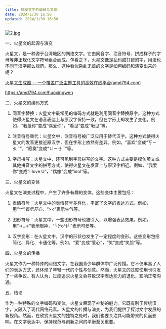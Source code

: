 ```yaml
---
title: 神秘文字的编码与变体
date: 2024/1/30 16:50
updated: 2024/1/30 16:50
---
```



![2.jpg](https://p1-juejin.byteimg.com/tos-cn-i-k3u1fbpfcp/e52f3a5e6a6f48e0b5227f840ea3771c~tplv-k3u1fbpfcp-jj-mark:0:0:0:0:q75.image#?w=1024&h=1024&s=178646&e=jpg&b=e48c72)

一、火星文的起源与演变

火星文，是一种源于台湾地区的网络文字。它由同音字、注音符号、拼成样子的字母等非正规化文字符号组合而成。乍看之下，火星文像是乱码或打错的字，用法也不同于汉字那么规范。那么，这种看似杂乱无章的文字是如何编码和演变出来的呢？

[火星文生成器 -- 一个覆盖广泛主题工具的高效在线平台(amd794.com)](https://amd794.com/huoxingwen)

https://amd794.com/huoxingwen

二、火星文的编码方式

1. 同音字替换：火星文中最常见的编码方式就是利用同音字替换原字。这种方式使得火星文在语音表达上与原汉字保持一致，但在字形上却发生了变化。例如，“我爱你”变成“偶爱你”，“看见”变成“瞅见”等。

2. 注音符号替代：火星文中，注音符号被广泛应用于替代汉字。这种方式使得火星文的发音更接近原汉字，但在字形上依然有差异。例如，“喜欢”变成“ㄎㄧㄠ ˇ”，“寂寞”变成“ㄐㄧㄝ ˇ”等。

3. 字母拼写：火星文中，还可见到字母拼写的文字。这种方式主要是模仿英文或其他拼音文字的拼写方式，使得火星文在发音上与原汉字相近。例如，“我爱你”变成“I love U”，“偶像”变成“idol”等。

三、火星文的变体

火星文在演变过程中，产生了许多有趣的变体。这些变体主要包括：

1. 表情符号：火星文中的表情符号多样化，丰富了文字的表达方式。例如，用“^_^”表示开心，“>_<”表示生气等。

2. 图形符号：火星文中，一些图形符号也被引入，以增强表达效果。例如，用“→_→”表示眼神，“└(^o^)┘”表示可爱等。

3. 汉字变形：在火星文中，汉字的形状也发生了一定程度的变形。这些变形包括简化、异化、卡通化等。例如，“爱”变成“爱心”，“笑”变成“笑脸”等。

四、火星文的传播

火星文作为一种特殊的网络文字，在我国青少年群体中广泛传播。它不仅丰富了人们的表达方式，还体现了年轻一代的个性与创意。然而，火星文的过度使用也引发了一些争议。有人认为，过度追求火星文会导致汉字表达能力的退化，影响正常沟通。

五、结论

作为一种特殊的文字编码和变体，火星文展现了神秘的魅力。它既有别于传统汉字，又融入了现代网络元素。火星文的传播与演变，为我们提供了探讨文字发展的新视角。然而，在欣赏火星文的独特之处时，我们也要关注其可能带来的负面影响。在文字表达中，保持规范与创新之间的平衡至关重要。
